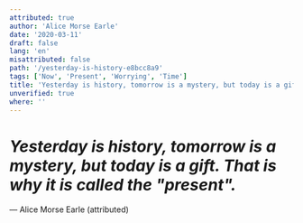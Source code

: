 ```yaml
---
attributed: true
author: 'Alice Morse Earle'
date: '2020-03-11'
draft: false
lang: 'en'
misattributed: false
path: '/yesterday-is-history-e8bcc8a9'
tags: ['Now', 'Present', 'Worrying', 'Time']
title: 'Yesterday is history, tomorrow is a mystery, but today is a gift. That is why it is called the "present".'
unverified: true
where: ''
---
```


# *Yesterday is history, tomorrow is a mystery, but today is a gift. That is why it is called the "present".*

&mdash; Alice Morse Earle (attributed)